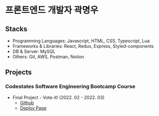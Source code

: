 # 프론트엔드 개발자 곽명우

## Stacks

- Programming Languages: Javascript, HTML, CSS, Typescript, Lua
- Frameworks & Libraries: React, Redux, Express, Styled-components
- DB & Server: MySQL
- Others: Git, AWS, Postman, Notion

## Projects

### Codestates Software Engineering Bootcamp Course

- Final Project - Vote-it! (2022. 02 - 2022. 03)
  - [Github](https://github.com/codestates/vote-it)
  - [Deploy Page](https://mymy-project-adfs.com/)
